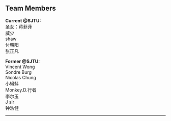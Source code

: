 ## Team Members

**Current @SJTU:**
<br>圣女：蒋菲菲
<br>威少
<br>shaw 
<br>付朝阳
<br>张正凡

**Former @SJTU:**
<br>Vincent Wong
<br>Sondre Burg
<br>Nicolas Chung
<br>小蝌蚪
<br>Monkey.D.行者
<br>李尔玉
<br>J sir
<br>钟浩健

* * *

